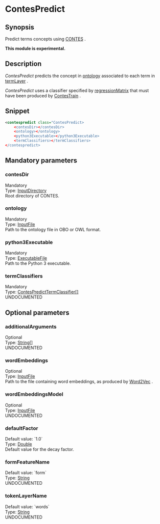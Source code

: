 <h1 class="module">ContesPredict</h1>

## Synopsis

Predict terms concepts using [CONTES](https://github.com/ArnaudFerre/CONTES) .

**This module is experimental.**

## Description

 *ContesPredict* predicts the concept in <a href="#ontology" class="param">ontology</a> associated to each term in <a href="#termLayer" class="param">termLayer</a> .

 *ContesPredict* uses a classifier specified by <a href="#regressionMatrix" class="param">regressionMatrix</a> that must have been produced by <a href="../module/ContesTrain" class="module">ContesTrain</a> .

## Snippet



```xml
<contespredict class="ContesPredict>
    <contesDir></contesDir>
    <ontology></ontology>
    <python3Executable></python3Executable>
    <termClassifiers></termClassifiers>
</contespredict>
```

## Mandatory parameters

<h3 id="contesDir" class="param">contesDir</h3>

<div class="param-level param-level-mandatory">Mandatory
</div>
<div class="param-type">Type: <a href="../converter/fr.inra.maiage.bibliome.util.files.InputDirectory" class="converter">InputDirectory</a>
</div>
Root directory of CONTES.

<h3 id="ontology" class="param">ontology</h3>

<div class="param-level param-level-mandatory">Mandatory
</div>
<div class="param-type">Type: <a href="../converter/fr.inra.maiage.bibliome.util.files.InputFile" class="converter">InputFile</a>
</div>
Path to the ontology file in OBO or OWL format.

<h3 id="python3Executable" class="param">python3Executable</h3>

<div class="param-level param-level-mandatory">Mandatory
</div>
<div class="param-type">Type: <a href="../converter/fr.inra.maiage.bibliome.util.files.ExecutableFile" class="converter">ExecutableFile</a>
</div>
Path to the Python 3 executable.

<h3 id="termClassifiers" class="param">termClassifiers</h3>

<div class="param-level param-level-mandatory">Mandatory
</div>
<div class="param-type">Type: <a href="../converter/fr.inra.maiage.bibliome.alvisnlp.bibliomefactory.modules.contes.ContesPredictTermClassifier%5B%5D" class="converter">ContesPredictTermClassifier[]</a>
</div>
UNDOCUMENTED

## Optional parameters

<h3 id="additionalArguments" class="param">additionalArguments</h3>

<div class="param-level param-level-optional">Optional
</div>
<div class="param-type">Type: <a href="../converter/java.lang.String%5B%5D" class="converter">String[]</a>
</div>
UNDOCUMENTED

<h3 id="wordEmbeddings" class="param">wordEmbeddings</h3>

<div class="param-level param-level-optional">Optional
</div>
<div class="param-type">Type: <a href="../converter/fr.inra.maiage.bibliome.util.files.InputFile" class="converter">InputFile</a>
</div>
Path to the file containing word embeddings, as produced by <a href="../module/Word2Vec" class="module">Word2Vec</a> .

<h3 id="wordEmbeddingsModel" class="param">wordEmbeddingsModel</h3>

<div class="param-level param-level-optional">Optional
</div>
<div class="param-type">Type: <a href="../converter/fr.inra.maiage.bibliome.util.files.InputFile" class="converter">InputFile</a>
</div>
UNDOCUMENTED

<h3 id="defaultFactor" class="param">defaultFactor</h3>

<div class="param-level param-level-default-value">Default value: `1.0`
</div>
<div class="param-type">Type: <a href="../converter/java.lang.Double" class="converter">Double</a>
</div>
Default value for the decay factor.

<h3 id="formFeatureName" class="param">formFeatureName</h3>

<div class="param-level param-level-default-value">Default value: `form`
</div>
<div class="param-type">Type: <a href="../converter/java.lang.String" class="converter">String</a>
</div>
UNDOCUMENTED

<h3 id="tokenLayerName" class="param">tokenLayerName</h3>

<div class="param-level param-level-default-value">Default value: `words`
</div>
<div class="param-type">Type: <a href="../converter/java.lang.String" class="converter">String</a>
</div>
UNDOCUMENTED

